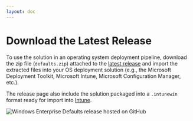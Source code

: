 ```yaml
---
layout: doc
---
```

# Download the Latest Release

To use the solution in an operating system deployment pipeline, download the zip file (`defaults.zip`) attached to the [latest release](https://github.com/aaronparker/defaults/releases/latest) and import the extracted files into your OS deployment solution (e.g., the Microsoft Deployment Toolkit, Microsoft Intune, Microsoft Configuration Manager, etc.).

The release page also include the solution packaged into a `.intunewin` format ready for import into [Intune](/intune).

![Windows Enterprise Defaults release hosted on GitHub](/assets/img/githubrelease.jpeg)

